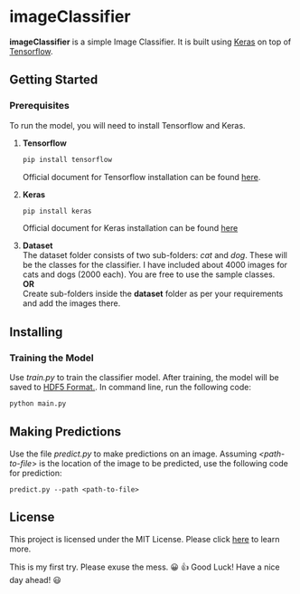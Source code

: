 # imageClassifier
**imageClassifier** is a simple Image Classifier. It is built using [Keras](https://keras.io/) on top of [Tensorflow](https://www.tensorflow.org).

## Getting Started
### Prerequisites
To run the model, you will need to install Tensorflow and Keras.
1. **Tensorflow**
    ```bash
    pip install tensorflow
    ```
    Official document for Tensorflow installation can be found [here](https://www.tensorflow.org/install).
    
2. **Keras**
    ```bash
    pip install keras
    ```
    Official document for Keras installation can be found [here](https://keras.io/#installation)

3. **Dataset** <br />
    The dataset folder consists of two sub-folders: *cat* and *dog*. These will be the classes for the classifier. I have included about 4000 images for cats and dogs (2000 each).
    You are free to use the sample classes. <br />
    **OR** <br />
    Create sub-folders inside the **dataset** folder as per your requirements and add the images there.

## Installing
### Training the Model
Use *train.py* to train the classifier model. After training, the model will be saved to [HDF5 Format.](http://www.h5py.org/). In command line, run the following code:
```bash
python main.py
```
## Making Predictions
Use the file *predict.py* to make predictions on an image. Assuming *<path-to-file*> is the location of the image to be predicted, use the following code for prediction:
```angular2
predict.py --path <path-to-file>
```


## License
This project is licensed under the MIT License. Please click [here](https://opensource.org/licenses/MIT) to learn more.

This is my first try. Please exuse the mess.  :grinning:
:thumbsup: Good Luck! Have a nice day ahead!  :smiley: